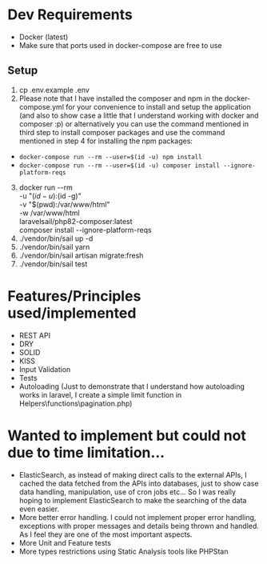 # Dev Requirements

-   Docker (latest)
-   Make sure that ports used in docker-compose are free to use

## Setup

1. cp .env.example .env
2. Please note that I have installed the composer and npm in the docker-compose.yml for your convenience to install and setup the application (and also to show case a little that I understand working with docker and composer :p)  or alternatively you can use the command mentioned in third step to install composer packages and use the command mentioned in step 4 for installing the npm packages:
-   `docker-compose run --rm --user=$(id -u) npm install`
-   `docker-compose run --rm --user=$(id -u) composer install --ignore-platform-reqs`
3. docker run --rm \
    -u "$(id -u):$(id -g)" \
    -v "$(pwd):/var/www/html" \
    -w /var/www/html \
    laravelsail/php82-composer:latest \
    composer install --ignore-platform-reqs
3. ./vendor/bin/sail up -d
4. ./vendor/bin/sail yarn 
5. ./vendor/bin/sail artisan migrate:fresh 
6. ./vendor/bin/sail test

# Features/Principles used/implemented

-   REST API
-   DRY
-   SOLID
-   KISS
-   Input Validation
-   Tests
-   Autoloading (Just to demonstrate that I understand how autoloading works in laravel, I create a simple limit function in Helpers\functions\pagination.php)

# Wanted to implement but could not due to time limitation...
- ElasticSearch, as instead of making direct calls to the external APIs, I cached the data fetched from the APIs into databases, just to show case data handling, manipulation, use of cron jobs etc... So I was really hoping to implement ElasticSearch to make the searching of the data even easier. 
- More better error handling. I could not implement proper error handling, exceptions with proper messages and details being thrown and handled. As I feel they are one of the most important aspects.
- More Unit and Feature tests
- More types restrictions using Static Analysis tools like PHPStan
